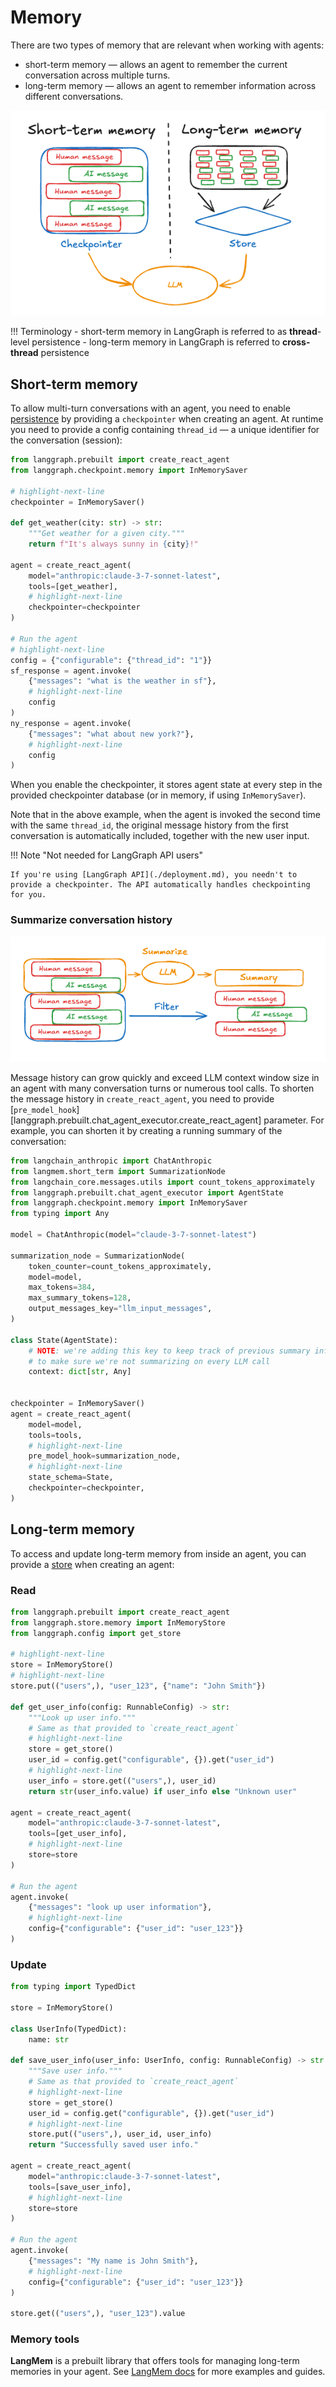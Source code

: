 # Memory

There are two types of memory that are relevant when working with agents:

- short-term memory — allows an agent to remember the current conversation across multiple turns.
- long-term memory — allows an agent to remember information across different conversations.

![Memory](./assets/memory.png)

!!! Terminology
    - short-term memory in LangGraph is referred to as **thread**-level persistence
    - long-term memory in LangGraph is referred to **cross-thread** persistence

## Short-term memory

To allow multi-turn conversations with an agent, you need to enable [persistence](../concepts/persistence.md) by providing a `checkpointer` when creating an agent. At runtime you need to provide a config containing `thread_id` — a unique identifier for the conversation (session):

```python
from langgraph.prebuilt import create_react_agent
from langgraph.checkpoint.memory import InMemorySaver

# highlight-next-line
checkpointer = InMemorySaver()

def get_weather(city: str) -> str:
    """Get weather for a given city."""
    return f"It's always sunny in {city}!"

agent = create_react_agent(
    model="anthropic:claude-3-7-sonnet-latest",
    tools=[get_weather],
    # highlight-next-line
    checkpointer=checkpointer
)

# Run the agent
# highlight-next-line
config = {"configurable": {"thread_id": "1"}}
sf_response = agent.invoke(
    {"messages": "what is the weather in sf"},
    # highlight-next-line
    config
)
ny_response = agent.invoke(
    {"messages": "what about new york?"},
    # highlight-next-line
    config
)
```

When you enable the checkpointer, it stores agent state at every step in the provided checkpointer database (or in memory, if using `InMemorySaver`).

Note that in the above example, when the agent is invoked the second time with the same `thread_id`, the original message history from the first conversation is automatically included, together with the new user input.

!!! Note "Not needed for LangGraph API users"

    If you're using [LangGraph API](./deployment.md), you needn't to provide a checkpointer. The API automatically handles checkpointing for you.

### Summarize conversation history

![Summary](./assets/summary.png)

Message history can grow quickly and exceed LLM context window size in an agent with many conversation turns or numerous tool calls. To shorten the message history in `create_react_agent`, you need to provide [`pre_model_hook`][langgraph.prebuilt.chat_agent_executor.create_react_agent] parameter. For example, you can shorten it by creating a running summary of the conversation:

```python
from langchain_anthropic import ChatAnthropic
from langmem.short_term import SummarizationNode
from langchain_core.messages.utils import count_tokens_approximately
from langgraph.prebuilt.chat_agent_executor import AgentState
from langgraph.checkpoint.memory import InMemorySaver
from typing import Any

model = ChatAnthropic(model="claude-3-7-sonnet-latest")

summarization_node = SummarizationNode(
    token_counter=count_tokens_approximately,
    model=model,
    max_tokens=384,
    max_summary_tokens=128,
    output_messages_key="llm_input_messages",
)

class State(AgentState):
    # NOTE: we're adding this key to keep track of previous summary information
    # to make sure we're not summarizing on every LLM call
    context: dict[str, Any]


checkpointer = InMemorySaver()
agent = create_react_agent(
    model=model,
    tools=tools,
    # highlight-next-line
    pre_model_hook=summarization_node,
    # highlight-next-line
    state_schema=State,
    checkpointer=checkpointer,
)
```

## Long-term memory

To access and update long-term memory from inside an agent, you can provide a [store](../how-tos/cross-thread-persistence.ipynb) when creating an agent:

### Read

```python
from langgraph.prebuilt import create_react_agent
from langgraph.store.memory import InMemoryStore
from langgraph.config import get_store

# highlight-next-line
store = InMemoryStore()
# highlight-next-line
store.put(("users",), "user_123", {"name": "John Smith"})

def get_user_info(config: RunnableConfig) -> str:
    """Look up user info."""
    # Same as that provided to `create_react_agent`
    # highlight-next-line
    store = get_store()
    user_id = config.get("configurable", {}).get("user_id")
    # highlight-next-line
    user_info = store.get(("users",), user_id)
    return str(user_info.value) if user_info else "Unknown user"

agent = create_react_agent(
    model="anthropic:claude-3-7-sonnet-latest",
    tools=[get_user_info],
    # highlight-next-line
    store=store
)

# Run the agent
agent.invoke(
    {"messages": "look up user information"},
    # highlight-next-line
    config={"configurable": {"user_id": "user_123"}}
)
```

### Update

```python
from typing import TypedDict

store = InMemoryStore()

class UserInfo(TypedDict):
    name: str

def save_user_info(user_info: UserInfo, config: RunnableConfig) -> str:
    """Save user info."""
    # Same as that provided to `create_react_agent`
    # highlight-next-line
    store = get_store()
    user_id = config.get("configurable", {}).get("user_id")
    # highlight-next-line
    store.put(("users",), user_id, user_info)
    return "Successfully saved user info."

agent = create_react_agent(
    model="anthropic:claude-3-7-sonnet-latest",
    tools=[save_user_info],
    # highlight-next-line
    store=store
)

# Run the agent
agent.invoke(
    {"messages": "My name is John Smith"},
    # highlight-next-line
    config={"configurable": {"user_id": "user_123"}}
)

store.get(("users",), "user_123").value
```

### Memory tools

**LangMem** is a prebuilt library that offers tools for managing long-term memories in your agent. See [LangMem docs](https://langchain-ai.github.io/langmem/) for more examples and guides.